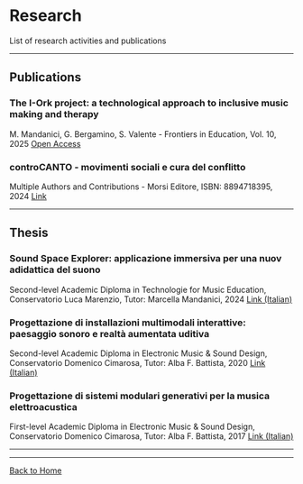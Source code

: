 # Research

List of research activities and publications

---

## Publications 

### The I-Ork project: a technological approach to inclusive music making and therapy 
M. Mandanici, G. Bergamino, S. Valente - Frontiers in Education, Vol. 10, 2025
[Open Access](https://doi.org/10.3389/feduc.2025.1552302)

### controCANTO - movimenti sociali e cura del conflitto
Multiple Authors and Contributions - Morsi Editore, ISBN: 8894718395, 2024
[Link](https://morsieditore.com/products/controcanto-movimenti-sociali-e-cura-del-conflitto)

---

## Thesis 

### Sound Space Explorer: applicazione immersiva per una nuov adidattica del suono
Second-level Academic Diploma in Technologie for Music Education, Conservatorio Luca Marenzio, Tutor: Marcella Mandanici, 2024
[Link (Italian)](https://github.com/GiuseppeBergamino/Home/blob/main/Research/Tesi_SSE.pdf)

### Progettazione di installazioni multimodali interattive: paesaggio sonoro e realtà aumentata uditiva
Second-level Academic Diploma in Electronic Music & Sound Design, Conservatorio Domenico Cimarosa, Tutor: Alba F. Battista, 2020
[Link (Italian)](https://github.com/GiuseppeBergamino/Home/blob/main/Research/Tesi_finestre.pdf)

### Progettazione di sistemi modulari generativi per la musica elettroacustica
First-level Academic Diploma in Electronic Music & Sound Design, Conservatorio Domenico Cimarosa, Tutor: Alba F. Battista, 2017
[Link (Italian)](https://github.com/GiuseppeBergamino/Home/blob/main/Research/Tesi_modular.pdf)

---
---

[Back to Home](https://giuseppebergamino.github.io/Home/)

